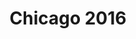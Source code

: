---
title: Chicago 2016
showTitle: true
image: /img/photos/chilife.jpg
materials:
description: Some description of the drawing
---